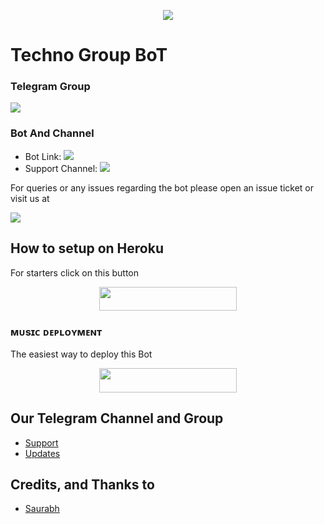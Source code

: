 <p align="center">
  <img src="https://telegra.ph/file/c9be9d4dd83cfbbe5d473.jpg">
</p>

# Techno Group BoT

### Telegram Group
<p align="left">
<a href="https://t.me/Technobotsupport" alt="Telegram!"> <img src="https://aleen42.github.io/badges/src/telegram.svg" /> </a>

### Bot And Channel 
* Bot Link:  <a href="http://t.me/Techno_x_robot" alt=" Amelia "> <img src="https://img.shields.io/badge/%F0%9F%A4%96%20-TechnoRobot-blue" /> </a>
* Support Channel: <a  href="https://t.me/warbotz" alt="Help Centre Logs"> <img  src="https://img.shields.io/badge/%F0%9F%92%A1-Technobotupdate%20Update%20Channel-9cf" /> </a>



For queries or any issues regarding the bot please open an issue ticket or visit us at <p align="left">
<a href="https://t.me/Technobotsupport" alt="Telegram!"> <img src="https://aleen42.github.io/badges/src/telegram.svg" /> </a>

## How to setup on Heroku 
For starters click on this button 

<p align="center"><a href="https://heroku.com/deploy?template=https://github.com/Team-techno/TechnoRobot"> <img src="https://img.shields.io/badge/Deploy%20To%20Techno-red?style=for-the-badge&logo=heroku" width="220" height="38.45"/></a></p>


### ᴍᴜsɪᴄ ᴅᴇᴘʟᴏʏᴍᴇɴᴛ 

The easiest way to deploy this Bot
<p align="center"><a href="https://heroku.com/deploy?template=https://github.com/Team-techno/Yuki"> <img src="https://img.shields.io/badge/Deploy%20To%20Heroku-green?style=for-the-badge&logo=deploy" width="220" height="38.45"/></a></p>
 




## Our Telegram Channel and Group

* [Support](https://telegram.dog/Technobotsupport)
* [Updates](https://telegram.dog/A1-Technobotupdate)

## Credits, and Thanks to 
*   [Saurabh](https://telegram.dog/Saury12p)







